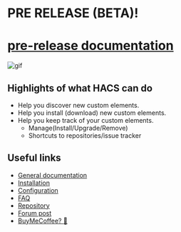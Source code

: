 # PRE RELEASE (BETA)!

# [pre-release documentation](https://custom-components.github.io/hacs/next/)

![gif](https://custom-components.github.io/hacs/images/hacsdemo.gif)

## Highlights of what HACS can do

- Help you discover new custom elements.
- Help you install (download) new custom elements.
- Help you keep track of your custom elements.
  - Manage(Install/Upgrade/Remove)
  - Shortcuts to repositories/issue tracker

## Useful links

- [General documentation](https://custom-components.github.io/hacs/)
- [Installation](https://custom-components.github.io/hacs/installation/manual/)
- [Configuration](https://custom-components.github.io/hacs/installation/configuration/)
- [FAQ](https://custom-components.github.io/hacs/faq)
- [Repository](https://github.com/custom-components/hacs)
- [Forum post](https://community.home-assistant.io/t/custom-component-hacs/121727)
- [BuyMeCoffee? :see_no_evil:](https://buymeacoffee.com/ludeeus)